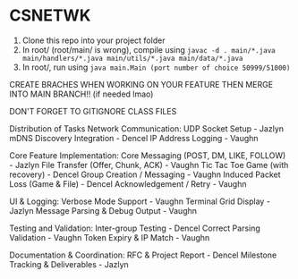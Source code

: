 # CSNETWK

1. Clone this repo into your project folder
2. In root/ (root/main/ is wrong), compile using `javac -d . main/*.java main/handlers/*.java main/utils/*.java main/data/*.java`
3. In root/, run using `java main.Main (port number of choice 50999/51000)`

CREATE BRACHES WHEN WORKING ON YOUR FEATURE THEN MERGE INTO MAIN BRANCH!! (if needed lmao)

DON'T FORGET TO GITIGNORE CLASS FILES

Distribution of Tasks
Network Communication:
UDP Socket Setup - Jazlyn
mDNS Discovery Integration - Dencel
IP Address Logging - Vaughn

Core Feature Implementation:
Core Messaging (POST, DM, LIKE, FOLLOW) - Jazlyn
File Transfer (Offer, Chunk, ACK) - Vaughn
Tic Tac Toe Game (with recovery)  - Dencel
Group Creation / Messaging - Vaughn
Induced Packet Loss (Game & File) - Dencel
Acknowledgement / Retry - Vaughn

UI & Logging:
Verbose Mode Support - Vaughn
Terminal Grid Display - Jazlyn
Message Parsing & Debug Output - Vaughn

Testing and Validation:
Inter-group Testing - Dencel
Correct Parsing Validation - Vaughn
Token Expiry & IP Match - Vaughn

Documentation & Coordination:
RFC & Project Report - Dencel
Milestone Tracking & Deliverables - Jazlyn
